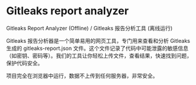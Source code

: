 # Gitleaks report analyzer
Gitleaks Report Analyzer (Offline) / Gitleaks 报告分析工具 (离线运行)

Gitleaks 报告分析器是一个简单易用的网页工具，专门用来查看和分析 Gitleaks 生成的 gitleaks-report.json 文件。这个文件记录了代码中可能泄露的敏感信息（如密钥、密码等）。我们的工具让你轻松上传文件，查看结果，快速找到问题，保护代码安全。

项目完全在浏览器中运行，数据不上传到任何服务器，非常安全。
